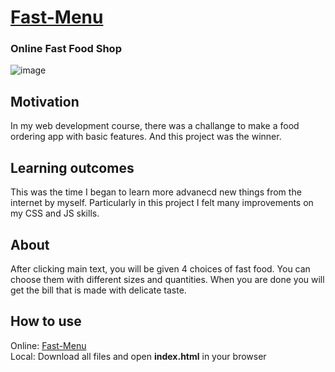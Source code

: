 # [Fast-Menu](https://muhammadolim.github.io/Fast-Menu)
### Online Fast Food Shop <br />

![image](https://user-images.githubusercontent.com/58527269/178030706-5fb88e87-b6d1-4aac-88ab-3c7917779bba.png)
## Motivation
In my web development course, there was a challange to make a food ordering app with basic features. And this project was the winner.
## Learning outcomes
This was the time I began to learn more advanecd new things from the internet by myself. Particularly in this project I felt many improvements on my CSS and JS skills.
## About
After clicking main text, you will be given 4 choices of fast food. You can choose them with different sizes and quantities. When you are done you will get the bill that is made with delicate taste.  
## How to use
Online: [Fast-Menu](https://muhammadolim.github.io/Fast-Menu) <br />
Local: Download all files and open **index.html** in your browser
